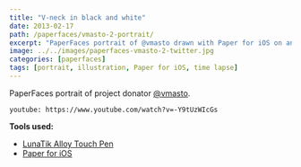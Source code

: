 ```yaml
---
title: "V-neck in black and white"
date: 2013-02-17
path: /paperfaces/vmasto-2-portrait/
excerpt: "PaperFaces portrait of @vmasto drawn with Paper for iOS on an iPad."
image: ../../images/paperfaces-vmasto-2-twitter.jpg
categories: [paperfaces]
tags: [portrait, illustration, Paper for iOS, time lapse]
---
```


PaperFaces portrait of project donator [@vmasto](https://twitter.com/vmasto).

`youtube: https://www.youtube.com/watch?v=-Y9tUzWIcGs`

**Tools used:**

- [LunaTik Alloy Touch Pen](https://www.amazon.com/gp/product/B00821TR7G/ref=as_li_ss_tl?ie=UTF8&tag=mademist-20&linkCode=as2&camp=1789&creative=390957&creativeASIN=B00821TR7G)
- [Paper for iOS](https://paper.bywetransfer.com/)
